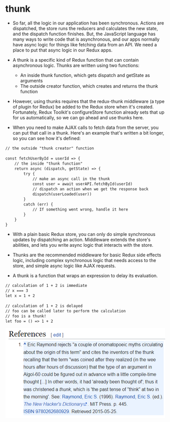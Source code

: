 # thunk

- So far, all the logic in our application has been synchronous. Actions are dispatched, the store runs the reducers and calculates the new state, and the dispatch function finishes. But, the JavaScript language has many ways to write code that is asynchronous, and our apps normally have async logic for things like fetching data from an API. We need a place to put that async logic in our Redux apps.

- A thunk is a specific kind of Redux function that can contain asynchronous logic. Thunks are written using two functions:
    - An inside thunk function, which gets dispatch and getState as arguments
    - The outside creator function, which creates and returns the thunk function


- However, using thunks requires that the redux-thunk middleware (a type of plugin for Redux) be added to the Redux store when it's created. Fortunately, Redux Toolkit's configureStore function already sets that up for us automatically, so we can go ahead and use thunks here.

- When you need to make AJAX calls to fetch data from the server, you can put that call in a thunk. Here's an example that's written a bit longer, so you can see how it's defined:


```
// the outside "thunk creator" function

const fetchUserById = userId => {
    // the inside "thunk function"
    return async (dispatch, getState) => {
        try {
            // make an async call in the thunk
            const user = await userAPI.fetchById(userId)
            // dispatch an action when we get the response back
            dispatch(userLoaded(user))
        }
        catch (err) {
            // If something went wrong, handle it here
        }
    }
}
```
- With a plain basic Redux store, you can only do simple synchronous updates by dispatching an action. Middleware extends the store's abilities, and lets you write async logic that interacts with the store.

- Thunks are the recommended middleware for basic Redux side effects logic, including complex synchronous logic that needs access to the store, and simple async logic like AJAX requests.

- A thunk is a function that wraps an expression to delay its evaluation.

```
// calculation of 1 + 2 is immediate
// x === 3
let x = 1 + 2

// calculation of 1 + 2 is delayed
// foo can be called later to perform the calculation
// foo is a thunk!
let foo = () => 1 + 2
```

![thunk](images/thunk.png)

